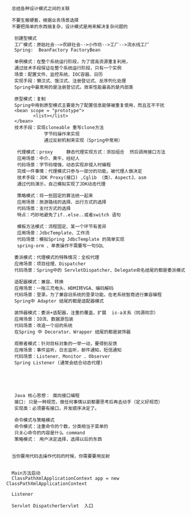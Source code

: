     
      总结各种设计模式之间的关联
     
      不要生搬硬套，根据业务场景选择
      不要把简单的东西搞复杂，设计模式是用来解决复杂问题的
     
       创建型模式
       工厂模式：原始社会-—>农耕社会-->小作坊-->工厂-->流水线工厂
       Spring:  BeanFactory FactoryBean
     
       单例模式：在整个系统运行阶段，为了提高资源重复利用，
       通过技术手段保证在整个系统运行阶段，只有一个实例
       场景：配置文件、监控系统、IOC容器、日历
       实现手段：懒汉式、饿汉式、注册登记式、反序列化处理
       Spring中最常用的是注册登记式。效率性能最高的是内部类
     
       原型模式：复制
       Spring中用到原型模式主要是为了配置信息能够被重复使用，而且互不干扰
       <bean scope = "prototype">
              <list></list>
       </bean>
       技术手段：实现cloneable 重写clone方法
                  字节码操作来实现
                  通过反射机制来实现（Spring中常用）
     
        代理模式：proxy     静态代理实现方式：添加组合  然后调用接口方法
        应用场景：中介、黄牛，经纪人
        代码场景：字节码增强，动态实现非侵入时编程
        完成一件事情：代理模式只参与一部分的功能，被代理人做决定
        技术手段：JDK Proxy(接口) ,Cglib （类）、AspectJ、asm
        通过代码演示，自己模拟实现了JDK动态代理
     
        策略模式：将一些固定的算法统一起来
        应用场景：旅游路线的选择、出行方式的选择
        代码场景：支付方式的选择
        特点：巧妙地避免了if..else..或者switch 语句
     
        模板方法模式：流程固定、某一个环节有差异
        应用场景：JdbcTemplate、工作流
        代码场景：模拟Spring JdbcTemplate 的简单实现
        spring-orm 、单表操作不需要写一句SQL
     
       委派模式：代理模式的特殊情况：全权代理
       应用场景：项目经理、Dispatcher
       代码场景：Spring中的 ServletDispatcher、Delegate命名结尾的都是委派模式
     
       适配器模式：兼容、转换
       应用场景：一拖三充电头、HDMI转VGA、编码解码
       代码场景：登录。为了兼容旧系统的登录功能，在老系统智商进行兼容编程
       Spring中 Adapter 结尾的都是适配器模式
     
       装饰器模式：委派+适配器，注重的覆盖，扩展  is-a关系（同源同宗）
       应用场景：IO流、数据源包装
       代码场景：改造一个旧的系统
       在Spring 中 Decorator、Wrapper 结尾的都是装饰器
     
       观察者模式：针对目标对象的一举一动，要得到反馈
       应用场景：事件监听，日志监听，邮件通知，短信通知
       代码场景：Listener、Monitor 、Observer
       Spring Listener (通常会结合动态代理)
     
     
     

    
       Java 核心思想： 面向接口编程
       接口: 只是一种规范，做任何事情以前都要思考后再去动手（定义好规范）
       实现类：必须要有接口，开发顺序决定了。
     
       命令模式与策略模式
       命令模式：注重命令的个数，分类相当于菜单的
       只关心命令的内容是什么 command
       策略模式： 用户决定选择，选择以后的东西
     
     
      当你要用代码去操作代码的时候，你需要要用反射
     
     
      Main方法启动
      ClassPathXmlApplicationContext app = new ClassPathXmlApplicationContext
     
      Listener
     
      Servlet DispatcherServlet  入口
     
     